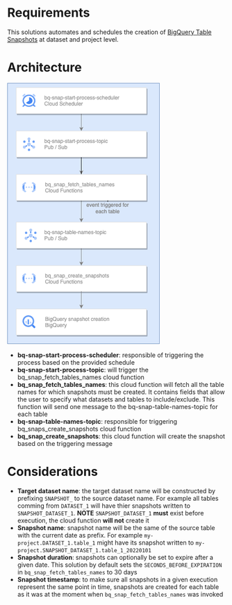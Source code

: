 # Requirements
This solutions automates and schedules the creation of [BigQuery Table Snapshots](https://cloud.google.com/bigquery/docs/table-snapshots-intro) at dataset and project level.

# Architecture
![text](./arch_diagram.png)


- **bq-snap-start-process-scheduler**: responsible of triggering the process based on the provided schedule
- **bq-snap-start-process-topic**: will trigger the bq_snap_fetch_tables_names cloud function
- **bq_snap_fetch_tables_names**: this cloud function will fetch all the table names for which snapshots must be created. It contains fields that allow the user to specify what datasets and tables to include/exclude. This function will send one message to the bq-snap-table-names-topic for each table
- **bq-snap-table-names-topic**: responsible for triggering bq_snaps_create_snapshots cloud function
- **bq_snap_create_snapshots**: this cloud function will create the snapshot based on the triggering message


# Considerations
- **Target dataset name**: the target dataset name will be constructed by prefixing `SNAPSHOT_` to the source dataset name. For example all tables comming from `DATASET_1` will have thier snapshots written to `SNAPSHOT_DATASET_1`. **NOTE** `SNAPSHOT_DATASET_1` **must** exist before execution, the cloud function **will not** create it
- **Snapshot name**: snapshot name will be the same of the source table with the current date as prefix. For example `my-project.DATASET_1.table_1` might have its snapshot written to `my-project.SNAPSHOT_DATASET_1.table_1_20220101`
- **Snapshot duration**: snapshots can optionally be set to expire after a given date. This solution by default sets the `SECONDS_BEFORE_EXPIRATION` in `bq_snap_fetch_tables_names` to 30 days
- **Snapshot timestamp**: to make sure all snapshots in a given execution represent the same point in time, snapshots are created for each table as it was at the moment when `bq_snap_fetch_tables_names` was invoked
